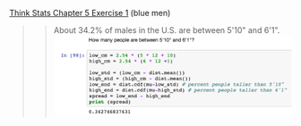 [Think Stats Chapter 5 Exercise 1](http://greenteapress.com/thinkstats2/html/thinkstats2006.html#toc50) (blue men)

>> About 34.2% of males in the U.S. are between 5'10" and 6'1".
![code](https://github.com/brianturn/dsp/blob/master/img/stats5.1.png) 
